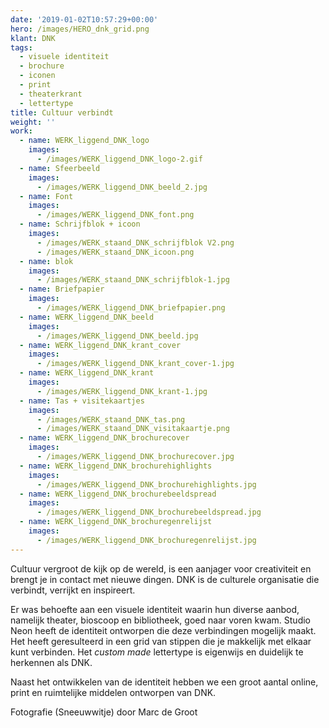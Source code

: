 ```yaml
---
date: '2019-01-02T10:57:29+00:00'
hero: /images/HERO_dnk_grid.png
klant: DNK
tags:
  - visuele identiteit
  - brochure
  - iconen
  - print
  - theaterkrant
  - lettertype
title: Cultuur verbindt
weight: ''
work:
  - name: WERK_liggend_DNK_logo
    images:
      - /images/WERK_liggend_DNK_logo-2.gif
  - name: Sfeerbeeld
    images:
      - /images/WERK_liggend_DNK_beeld_2.jpg
  - name: Font
    images:
      - /images/WERK_liggend_DNK_font.png
  - name: Schrijfblok + icoon
    images:
      - /images/WERK_staand_DNK_schrijfblok V2.png
      - /images/WERK_staand_DNK_icoon.png
  - name: blok
    images:
      - /images/WERK_staand_DNK_schrijfblok-1.jpg
  - name: Briefpapier
    images:
      - /images/WERK_liggend_DNK_briefpapier.png
  - name: WERK_liggend_DNK_beeld
    images:
      - /images/WERK_liggend_DNK_beeld.jpg
  - name: WERK_liggend_DNK_krant_cover
    images:
      - /images/WERK_liggend_DNK_krant_cover-1.jpg
  - name: WERK_liggend_DNK_krant
    images:
      - /images/WERK_liggend_DNK_krant-1.jpg
  - name: Tas + visitekaartjes
    images:
      - /images/WERK_staand_DNK_tas.png
      - /images/WERK_staand_DNK_visitakaartje.png
  - name: WERK_liggend_DNK_brochurecover
    images:
      - /images/WERK_liggend_DNK_brochurecover.jpg
  - name: WERK_liggend_DNK_brochurehighlights
    images:
      - /images/WERK_liggend_DNK_brochurehighlights.jpg
  - name: WERK_liggend_DNK_brochurebeeldspread
    images:
      - /images/WERK_liggend_DNK_brochurebeeldspread.jpg
  - name: WERK_liggend_DNK_brochuregenrelijst
    images:
      - /images/WERK_liggend_DNK_brochuregenrelijst.jpg
---
```

Cultuur vergroot de kijk op de wereld, is een aanjager voor creativiteit en brengt je in contact met nieuwe dingen. DNK is de culturele organisatie die verbindt, verrijkt en inspireert.

Er was behoefte aan een visuele identiteit waarin hun diverse aanbod, namelijk theater, bioscoop en bibliotheek, goed naar voren kwam. Studio Neon heeft de identiteit ontworpen die deze verbindingen mogelijk maakt. Het heeft geresulteerd in een grid van stippen die je makkelijk met elkaar kunt verbinden. Het _custom made_ lettertype is eigenwijs en duidelijk te herkennen als DNK.

Naast het ontwikkelen van de identiteit hebben we een groot aantal online, print en ruimtelijke middelen ontworpen van DNK.

Fotografie (Sneeuwwitje) door Marc de Groot